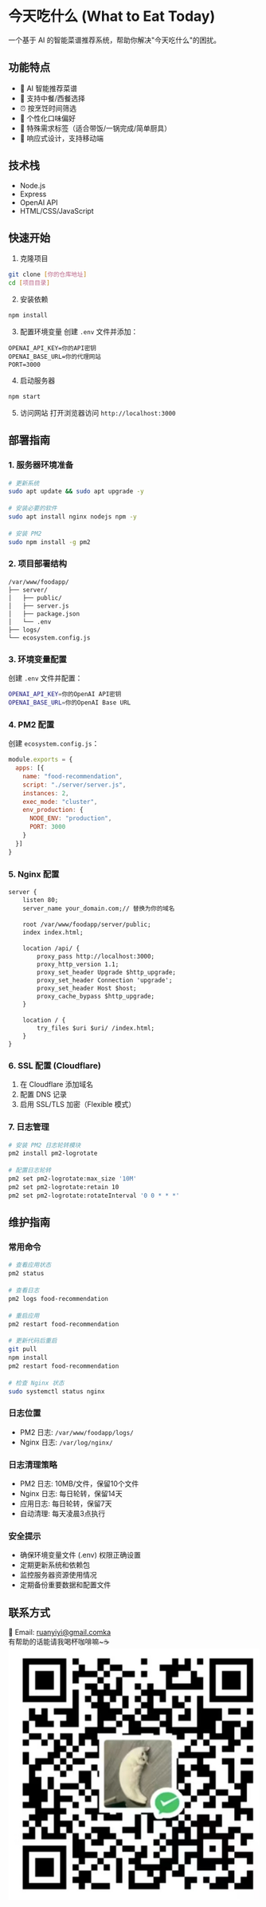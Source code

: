 # 今天吃什么 (What to Eat Today)

一个基于 AI 的智能菜谱推荐系统，帮助你解决"今天吃什么"的困扰。

## 功能特点

- 🤖 AI 智能推荐菜谱
- 🥘 支持中餐/西餐选择
- ⏰ 按烹饪时间筛选
- 🍜 个性化口味偏好
- 🍱 特殊需求标签（适合带饭/一锅完成/简单厨具）
- 📱 响应式设计，支持移动端

## 技术栈

- Node.js
- Express
- OpenAI API
- HTML/CSS/JavaScript

## 快速开始

1. 克隆项目
```bash
git clone [你的仓库地址]
cd [项目目录]
```

2. 安装依赖
```bash
npm install
```

3. 配置环境变量
创建 `.env` 文件并添加：
```
OPENAI_API_KEY=你的API密钥
OPENAI_BASE_URL=你的代理网站
PORT=3000
```

4. 启动服务器
```bash
npm start
```

5. 访问网站
打开浏览器访问 `http://localhost:3000`

## 部署指南

### 1. 服务器环境准备
```bash
# 更新系统
sudo apt update && sudo apt upgrade -y

# 安装必要的软件
sudo apt install nginx nodejs npm -y

# 安装 PM2
sudo npm install -g pm2
```

### 2. 项目部署结构
```
/var/www/foodapp/
├── server/
│   ├── public/
│   ├── server.js
│   ├── package.json
│   └── .env
├── logs/
└── ecosystem.config.js
```

### 3. 环境变量配置
创建 `.env` 文件并配置：
```bash
OPENAI_API_KEY=你的OpenAI API密钥
OPENAI_BASE_URL=你的OpenAI Base URL
```

### 4. PM2 配置
创建 `ecosystem.config.js`：
```javascript
module.exports = {
  apps: [{
    name: "food-recommendation",
    script: "./server/server.js",
    instances: 2,
    exec_mode: "cluster",
    env_production: {
      NODE_ENV: "production",
      PORT: 3000
    }
  }]
}
```

### 5. Nginx 配置
```nginx
server {
    listen 80;
    server_name your_domain.com;// 替换为你的域名
    
    root /var/www/foodapp/server/public;
    index index.html;

    location /api/ {
        proxy_pass http://localhost:3000;
        proxy_http_version 1.1;
        proxy_set_header Upgrade $http_upgrade;
        proxy_set_header Connection 'upgrade';
        proxy_set_header Host $host;
        proxy_cache_bypass $http_upgrade;
    }

    location / {
        try_files $uri $uri/ /index.html;
    }
}
```

### 6. SSL 配置 (Cloudflare)
1. 在 Cloudflare 添加域名
2. 配置 DNS 记录
3. 启用 SSL/TLS 加密（Flexible 模式）

### 7. 日志管理
```bash
# 安装 PM2 日志轮转模块
pm2 install pm2-logrotate

# 配置日志轮转
pm2 set pm2-logrotate:max_size '10M'
pm2 set pm2-logrotate:retain 10
pm2 set pm2-logrotate:rotateInterval '0 0 * * *'
```

## 维护指南

### 常用命令
```bash
# 查看应用状态
pm2 status

# 查看日志
pm2 logs food-recommendation

# 重启应用
pm2 restart food-recommendation

# 更新代码后重启
git pull
npm install
pm2 restart food-recommendation

# 检查 Nginx 状态
sudo systemctl status nginx
```

### 日志位置
- PM2 日志: `/var/www/foodapp/logs/`
- Nginx 日志: `/var/log/nginx/`

### 日志清理策略
- PM2 日志: 10MB/文件，保留10个文件
- Nginx 日志: 每日轮转，保留14天
- 应用日志: 每日轮转，保留7天
- 自动清理: 每天凌晨3点执行

### 安全提示
- 确保环境变量文件 (.env) 权限正确设置
- 定期更新系统和依赖包
- 监控服务器资源使用情况
- 定期备份重要数据和配置文件

## 联系方式

📧 Email: ruanyiyi@gmail.comka  
有帮助的话能请我喝杯咖啡嘛~☕️ 
![微信收款码](./public/1.jpg)